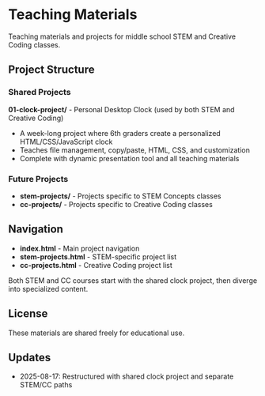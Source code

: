 # Teaching Materials

Teaching materials and projects for middle school STEM and Creative Coding classes.

## Project Structure

### Shared Projects
**01-clock-project/** - Personal Desktop Clock (used by both STEM and Creative Coding)
- A week-long project where 6th graders create a personalized HTML/CSS/JavaScript clock
- Teaches file management, copy/paste, HTML, CSS, and customization
- Complete with dynamic presentation tool and all teaching materials

### Future Projects
- **stem-projects/** - Projects specific to STEM Concepts classes
- **cc-projects/** - Projects specific to Creative Coding classes

## Navigation
- **index.html** - Main project navigation
- **stem-projects.html** - STEM-specific project list  
- **cc-projects.html** - Creative Coding project list

Both STEM and CC courses start with the shared clock project, then diverge into specialized content.

## License
These materials are shared freely for educational use.

## Updates
- 2025-08-17: Restructured with shared clock project and separate STEM/CC paths